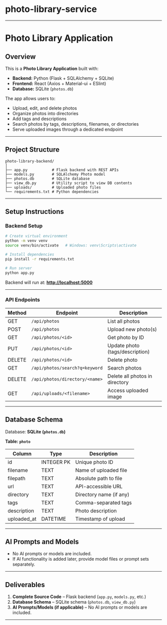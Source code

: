 # photo-library-service

---

# Photo Library Application

## Overview

This is a **Photo Library Application** built with:

* **Backend:** Python (Flask + SQLAlchemy + SQLite)
* **Frontend:** React (Axios + Material-ui + ESlint)
* **Database:** SQLite (`photos.db`)

The app allows users to:

* Upload, edit, and delete photos
* Organize photos into directories
* Add tags and descriptions
* Search photos by tags, descriptions, filenames, or directories
* Serve uploaded images through a dedicated endpoint

---

## Project Structure

```
photo-library-backend/
│
├── app.py           # Flask backend with REST APIs
├── models.py        # SQLAlchemy Photo model
├── photos.db        # SQLite database
├── view_db.py       # Utility script to view DB contents
├── uploads/         # Uploaded photo files
└── requirements.txt # Python dependencies
```

---

## Setup Instructions

### Backend Setup

```bash
# Create virtual environment
python -m venv venv
source venv/bin/activate   # Windows: venv\Scripts\activate

# Install dependencies
pip install -r requirements.txt

# Run server
python app.py
```

Backend will run at: **[http://localhost:5000](http://localhost:5000)**

---

### API Endpoints

| Method | Endpoint                       | Description                     |
| ------ | ------------------------------ | ------------------------------- |
| GET    | `/api/photos`                  | List all photos                 |
| POST   | `/api/photos`                  | Upload new photo(s)             |
| GET    | `/api/photos/<id>`             | Get photo by ID                 |
| PUT    | `/api/photos/<id>`             | Update photo (tags/description) |
| DELETE | `/api/photos/<id>`             | Delete photo                    |
| GET    | `/api/photos/search?q=keyword` | Search photos                   |
| DELETE | `/api/photos/directory/<name>` | Delete all photos in directory  |
| GET    | `/api/uploads/<filename>`      | Access uploaded image           |

---

## Database Schema

Database: **SQLite (`photos.db`)**

**Table: `photo`**

| Column       | Type       | Description             |
| ------------ | ---------- | ----------------------- |
| id           | INTEGER PK | Unique photo ID         |
| filename     | TEXT       | Name of uploaded file   |
| filepath     | TEXT       | Absolute path to file   |
| url          | TEXT       | API-accessible URL      |
| directory    | TEXT       | Directory name (if any) |
| tags         | TEXT       | Comma-separated tags    |
| description  | TEXT       | Photo description       |
| uploaded\_at | DATETIME   | Timestamp of upload     |

---

## AI Prompts and Models

* No AI prompts or models are included.
* If AI functionality is added later, provide model files or prompt sets separately.

---

## Deliverables

1. **Complete Source Code** – Flask backend (`app.py`, `models.py`, etc.)
2. **Database Schema** – SQLite schema (`photos.db`, `view_db.py`)
3. **AI Prompts/Models (if applicable)** – No AI prompts or models are included.

---
